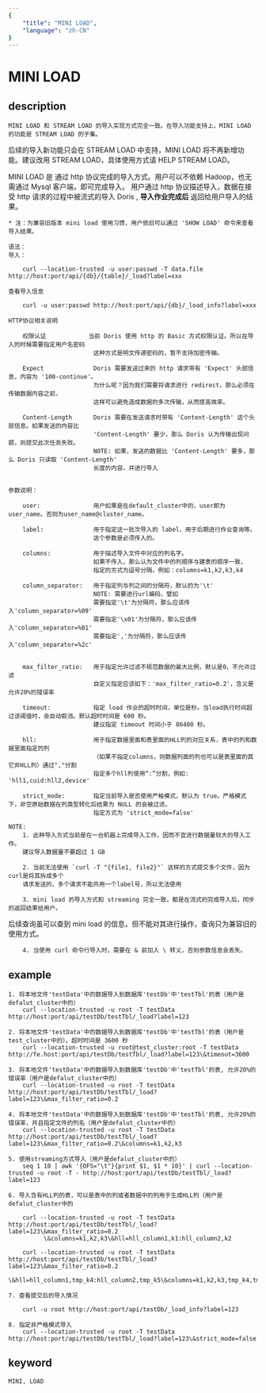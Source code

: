 ```yaml
---
{
    "title": "MINI LOAD",
    "language": "zh-CN"
}
---
```


<!-- 
Licensed to the Apache Software Foundation (ASF) under one
or more contributor license agreements.  See the NOTICE file
distributed with this work for additional information
regarding copyright ownership.  The ASF licenses this file
to you under the Apache License, Version 2.0 (the
"License"); you may not use this file except in compliance
with the License.  You may obtain a copy of the License at

  http://www.apache.org/licenses/LICENSE-2.0

Unless required by applicable law or agreed to in writing,
software distributed under the License is distributed on an
"AS IS" BASIS, WITHOUT WARRANTIES OR CONDITIONS OF ANY
KIND, either express or implied.  See the License for the
specific language governing permissions and limitations
under the License.
-->

# MINI LOAD

## description

    MINI LOAD 和 STREAM LOAD 的导入实现方式完全一致。在导入功能支持上，MINI LOAD 的功能是 STREAM LOAD 的子集。
 后续的导入新功能只会在 STREAM LOAD 中支持，MINI LOAD 将不再新增功能。建议改用 STREAM LOAD，具体使用方式请 HELP STREAM LOAD。

 MINI LOAD 是 通过 http 协议完成的导入方式。用户可以不依赖 Hadoop，也无需通过 Mysql 客户端，即可完成导入。
 用户通过 http 协议描述导入，数据在接受 http 请求的过程中被流式的导入 Doris , **导入作业完成后** 返回给用户导入的结果。

    * 注：为兼容旧版本 mini load 使用习惯，用户依旧可以通过 'SHOW LOAD' 命令来查看导入结果。

    语法：
    导入：

        curl --location-trusted -u user:passwd -T data.file http://host:port/api/{db}/{table}/_load?label=xxx

    查看导入信息
    
        curl -u user:passwd http://host:port/api/{db}/_load_info?label=xxx

    HTTP协议相关说明

        权限认证            当前 Doris 使用 http 的 Basic 方式权限认证。所以在导入的时候需要指定用户名密码
                            这种方式是明文传递密码的，暂不支持加密传输。

        Expect              Doris 需要发送过来的 http 请求带有 'Expect' 头部信息，内容为 '100-continue'。
                            为什么呢？因为我们需要将请求进行 redirect，那么必须在传输数据内容之前，
                            这样可以避免造成数据的多次传输，从而提高效率。

        Content-Length      Doris 需要在发送请求时带有 'Content-Length' 这个头部信息。如果发送的内容比
                            'Content-Length' 要少，那么 Doris 认为传输出现问题，则提交此次任务失败。
                            NOTE: 如果，发送的数据比 'Content-Length' 要多，那么 Doris 只读取 'Content-Length'
                            长度的内容，并进行导入


    参数说明：

        user:               用户如果是在default_cluster中的，user即为user_name。否则为user_name@cluster_name。

        label:              用于指定这一批次导入的 label，用于后期进行作业查询等。
                            这个参数是必须传入的。

        columns:            用于描述导入文件中对应的列名字。
                            如果不传入，那么认为文件中的列顺序与建表的顺序一致，
                            指定的方式为逗号分隔，例如：columns=k1,k2,k3,k4

        column_separator:   用于指定列与列之间的分隔符，默认的为'\t'
                            NOTE: 需要进行url编码，譬如
                            需要指定'\t'为分隔符，那么应该传入'column_separator=%09'
                            需要指定'\x01'为分隔符，那么应该传入'column_separator=%01'
                            需要指定','为分隔符，那么应该传入'column_separator=%2c'


        max_filter_ratio:   用于指定允许过滤不规范数据的最大比例，默认是0，不允许过滤
                            自定义指定应该如下：'max_filter_ratio=0.2'，含义是允许20%的错误率

        timeout:            指定 load 作业的超时时间，单位是秒。当load执行时间超过该阈值时，会自动取消。默认超时时间是 600 秒。
                            建议指定 timeout 时间小于 86400 秒。
                            
        hll:                用于指定数据里面和表里面的HLL列的对应关系，表中的列和数据里面指定的列
                            （如果不指定columns，则数据列面的列也可以是表里面的其它非HLL列）通过","分割
                            指定多个hll列使用“:”分割，例如: 'hll1,cuid:hll2,device'

        strict_mode:        指定当前导入是否使用严格模式，默认为 true。严格模式下，非空原始数据在列类型转化后结果为 NULL 的会被过滤。
                            指定方式为 'strict_mode=false'
    
    NOTE: 
        1. 此种导入方式当前是在一台机器上完成导入工作，因而不宜进行数据量较大的导入工作。
        建议导入数据量不要超过 1 GB

        2. 当前无法使用 `curl -T "{file1, file2}"` 这样的方式提交多个文件，因为curl是将其拆成多个
        请求发送的，多个请求不能共用一个label号，所以无法使用

        3. mini load 的导入方式和 streaming 完全一致，都是在流式的完成导入后，同步的返回结果给用户。
  后续查询虽可以查到 mini load 的信息，但不能对其进行操作，查询只为兼容旧的使用方式。

        4. 当使用 curl 命令行导入时，需要在 & 前加入 \ 转义，否则参数信息会丢失。

## example

    1. 将本地文件'testData'中的数据导入到数据库'testDb'中'testTbl'的表（用户是defalut_cluster中的）
        curl --location-trusted -u root -T testData http://host:port/api/testDb/testTbl/_load?label=123

    2. 将本地文件'testData'中的数据导入到数据库'testDb'中'testTbl'的表（用户是test_cluster中的）。超时时间是 3600 秒
        curl --location-trusted -u root@test_cluster:root -T testData http://fe.host:port/api/testDb/testTbl/_load?label=123\&timeout=3600

    3. 将本地文件'testData'中的数据导入到数据库'testDb'中'testTbl'的表, 允许20%的错误率（用户是defalut_cluster中的）
        curl --location-trusted -u root -T testData http://host:port/api/testDb/testTbl/_load?label=123\&max_filter_ratio=0.2

    4. 将本地文件'testData'中的数据导入到数据库'testDb'中'testTbl'的表, 允许20%的错误率，并且指定文件的列名（用户是defalut_cluster中的）
        curl --location-trusted -u root -T testData http://host:port/api/testDb/testTbl/_load?label=123\&max_filter_ratio=0.2\&columns=k1,k2,k3

    5. 使用streaming方式导入（用户是defalut_cluster中的）
        seq 1 10 | awk '{OFS="\t"}{print $1, $1 * 10}' | curl --location-trusted -u root -T - http://host:port/api/testDb/testTbl/_load?label=123

    6. 导入含有HLL列的表，可以是表中的列或者数据中的列用于生成HLL列（用户是defalut_cluster中的

        curl --location-trusted -u root -T testData http://host:port/api/testDb/testTbl/_load?label=123\&max_filter_ratio=0.2
              \&columns=k1,k2,k3\&hll=hll_column1,k1:hll_column2,k2

        curl --location-trusted -u root -T testData http://host:port/api/testDb/testTbl/_load?label=123\&max_filter_ratio=0.2
              \&hll=hll_column1,tmp_k4:hll_column2,tmp_k5\&columns=k1,k2,k3,tmp_k4,tmp_k5

    7. 查看提交后的导入情况

        curl -u root http://host:port/api/testDb/_load_info?label=123

    8. 指定非严格模式导入
        curl --location-trusted -u root -T testData http://host:port/api/testDb/testTbl/_load?label=123\&strict_mode=false

## keyword

    MINI, LOAD
